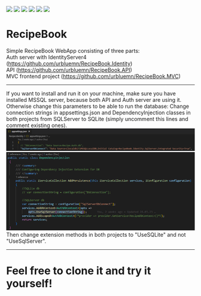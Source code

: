 ![](https://badgen.net/badge/.Net/6.0/purple)
![](https://badgen.net/badge/EntityFramework/6.0.14/purple)
![](https://badgen.net/badge/MediatR/11.1.0/green)
![](https://badgen.net/badge/FluentValidation/11.5.1/green)
![](https://badgen.net/badge/IdentityServer4/4.1.2/green)
![](https://badgen.net/badge/AutoMapper/12.0.1/green)  

# RecipeBook
 
Simple RecipeBook WebApp consisting of three parts:  
Auth server with IdentityServer4 (https://github.com/urbluemn/RecipeBook.Identity)  
API (https://github.com/urbluemn/RecipeBook.API)  
MVC frontend project (https://github.com/urbluemn/RecipeBook.MVC)

---
If you want to install and run it on your machine, make sure you have installed MSSQL server, because both API and Auth server are using it.  
Otherwise change this parameters to be able to run the database:
Change connection strings in appsettings.json and DependencyInjection classes in both projects from SQLServer to SQLite (simply uncomment this lines and comment existing ones).  
![appsettings](https://github.com/urbluemn/RecipeBook/blob/main/docs/appsetings.png)  
![DependencyInjection](https://github.com/urbluemn/RecipeBook/blob/main/docs/DependencyInjection.png)  
Then change extension methods in both projects to "UseSQLite" and not "UseSqlServer".

---
# Feel free to clone it and try it yourself!
